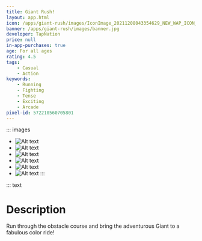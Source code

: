 ```yaml
---
title: Giant Rush!
layout: app.html
icon: /apps/giant-rush/images/IconImage_20211208043354629_NEW_WAP_ICON_512_512.png
banner: /apps/giant-rush/images/banner.jpg
developer: TapNation
price: null
in-app-purchases: true
age: For all ages
rating: 4.5
tags:
    - Casual
    - Action
keywords: 
    - Running
    - Fighting
    - Tense
    - Exciting
    - Arcade
pixel-id: 572210560705801
---
```


::: images
* ![Alt text](/apps/giant-rush/images/giant-rush-ss01.jpg "Optional title text -> besomes image caption")
* ![Alt text](/apps/giant-rush/images/giant-rush-ss02.jpg "Optional title text -> besomes image caption")
* ![Alt text](/apps/giant-rush/images/giant-rush-ss03.jpg "Optional title text -> besomes image caption")
* ![Alt text](/apps/giant-rush/images/giant-rush-ss04.jpg "Optional title text -> besomes image caption")
* ![Alt text](/apps/giant-rush/images/giant-rush-ss05.jpg "Optional title text -> besomes image caption")
* ![Alt text](/apps/giant-rush/images/giant-rush-ss06.jpg "Optional title text -> besomes image caption")
:::

::: text
# Description
Run through the obstacle course and bring the adventurous Giant to a fabulous color ride!
